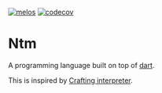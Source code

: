 [![melos](https://img.shields.io/badge/maintained%20with-melos-f700ff.svg?style=flat-square)](https://github.com/invertase/melos)
[![codecov](https://codecov.io/gh/ValentinVignal/ntm/branch/main/graph/badge.svg?token=2yJsLw1Nf2)](https://codecov.io/gh/ValentinVignal/ntm)

# Ntm

A programming language built on top of [dart](https://dart.dev).

This is inspired by [Crafting interpreter](https://www.craftinginterpreters.com/index.html).

